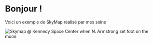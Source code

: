 # Bonjour !

Voici un exemple de SkyMap réalisé par mes soins

![Skymap @ Kennedy Space Center when N. Armstrong set foot on the moon](skymap_kennedy_space_center.png)
